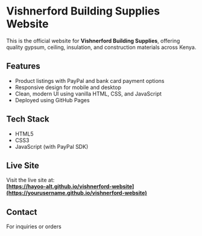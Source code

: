 # Vishnerford Building Supplies Website

This is the official website for **Vishnerford Building Supplies**, offering quality gypsum, ceiling, insulation, and construction materials across Kenya.

## Features

- Product listings with PayPal and bank card payment options
- Responsive design for mobile and desktop
- Clean, modern UI using vanilla HTML, CSS, and JavaScript
- Deployed using GitHub Pages

## Tech Stack

- HTML5
- CSS3
- JavaScript (with PayPal SDK)

## Live Site

Visit the live site at:  
**[https://hayoo-alt.github.io/vishnerford-website](https://yourusername.github.io/vishnerford-website)**

## Contact

For inquiries or orders
